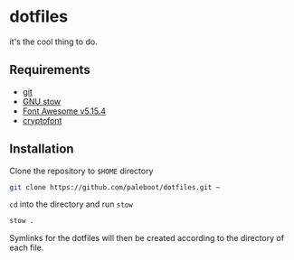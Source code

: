 # dotfiles

it's the cool thing to do.

## Requirements

- [git](https://git-scm.com/)
- [GNU stow](https://www.gnu.org/software/stow/)
- [Font Awesome v5.15.4](https://fontawesome.com/v5/changelog/latest)
- [cryptofont](https://github.com/monzanifabio/cryptofont)

## Installation

Clone the repository to `$HOME` directory

```bash
git clone https://github.com/paleboot/dotfiles.git ~
```

`cd` into the directory and run `stow`

```bash
stow .
```

Symlinks for the dotfiles will then be created according to the directory of
each file.
